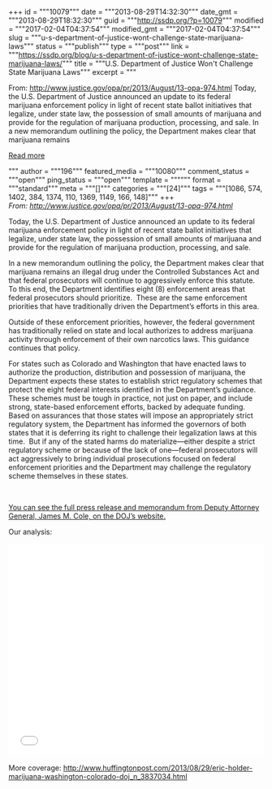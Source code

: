 +++
id = """10079"""
date = """2013-08-29T14:32:30"""
date_gmt = """2013-08-29T18:32:30"""
guid = """http://ssdp.org/?p=10079"""
modified = """2017-02-04T04:37:54"""
modified_gmt = """2017-02-04T04:37:54"""
slug = """u-s-department-of-justice-wont-challenge-state-marijuana-laws"""
status = """publish"""
type = """post"""
link = """https://ssdp.org/blog/u-s-department-of-justice-wont-challenge-state-marijuana-laws/"""
title = """U.S. Department of Justice Won&#039;t Challenge State Marijuana Laws"""
excerpt = """<p>From: http://www.justice.gov/opa/pr/2013/August/13-opa-974.html Today, the U.S. Department of Justice announced an update to its federal marijuana enforcement policy in light of recent state ballot initiatives that legalize, under state law, the possession of small amounts of marijuana and provide for the regulation of marijuana production, processing, and sale. In a new memorandum outlining the policy, the Department makes clear that marijuana remains</p>
<div class="h10"></div>
<p><a class="more-link2 flat" href="https://ssdp.org/blog/u-s-department-of-justice-wont-challenge-state-marijuana-laws/">Read more</a></p>
"""
author = """196"""
featured_media = """10080"""
comment_status = """open"""
ping_status = """open"""
template = """"""
format = """standard"""
meta = """[]"""
categories = """[24]"""
tags = """[1086, 574, 1402, 384, 1374, 110, 1369, 1149, 166, 148]"""
+++
<em>From: <a href="http://www.justice.gov/opa/pr/2013/August/13-opa-974.html" target="_blank">http://www.justice.gov/opa/pr/2013/August/13-opa-974.html</a></em>



Today, the U.S. Department of Justice announced an update to its federal marijuana enforcement policy in light of recent state ballot initiatives that legalize, under state law, the possession of small amounts of marijuana and provide for the regulation of marijuana production, processing, and sale.



In a new memorandum outlining the policy, the Department makes clear that marijuana remains an illegal drug under the Controlled Substances Act and that federal prosecutors will continue to aggressively enforce this statute. To this end, the Department identifies eight (8) enforcement areas that federal prosecutors should prioritize.  These are the same enforcement priorities that have traditionally driven the Department’s efforts in this area.



Outside of these enforcement priorities, however, the federal government has traditionally relied on state and local authorizes to address marijuana activity through enforcement of their own narcotics laws. This guidance continues that policy.



For states such as Colorado and Washington that have enacted laws to authorize the production, distribution and possession of marijuana, the Department expects these states to establish strict regulatory schemes that protect the eight federal interests identified in the Department’s guidance. These schemes must be tough in practice, not just on paper, and include strong, state-based enforcement efforts, backed by adequate funding. Based on assurances that those states will impose an appropriately strict regulatory system, the Department has informed the governors of both states that it is deferring its right to challenge their legalization laws at this time.  But if any of the stated harms do materialize—either despite a strict regulatory scheme or because of the lack of one—federal prosecutors will act aggressively to bring individual prosecutions focused on federal enforcement priorities and the Department may challenge the regulatory scheme themselves in these states.



&nbsp;



<a title="DOJ marijuana announcement memo" href="http://www.justice.gov/opa/pr/2013/August/13-opa-974.html" target="_blank">You can see the full press release and memorandum from Deputy Attorney General, James M. Cole, on the DOJ&#8217;s website.</a>

Our analysis:



<iframe width="100%" height="420" src="//www.youtube.com/embed/BinxUvbEiKA" frameborder="0" allowfullscreen></iframe>





More coverage: <a title="DOJ marijuana announcement" href="http://www.huffingtonpost.com/2013/08/29/eric-holder-marijuana-washington-colorado-doj_n_3837034.html" target="_blank">http://www.huffingtonpost.com/2013/08/29/eric-holder-marijuana-washington-colorado-doj_n_3837034.html</a>
